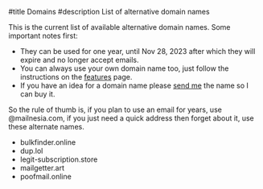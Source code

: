 #title Domains
#description List of alternative domain names

This is the current list of available alternative domain names.  Some
important notes first:

 - They can be used for one year, until Nov 28, 2023 after which they will expire and no longer accept emails.
 - You can always use your own domain name too, just follow the
   instructions on the [features](/features.html) page.
 - If you have an idea for a domain name please
   [send me](/contact.html) the name so I can buy it.

So the rule of thumb is, if you plan to use an email for years, use
@mailnesia.com, if you just need a quick address then forget about it,
use these alternate names.

 - bulkfinder.online
 - dup.lol
 - legit-subscription.store
 - mailgetter.art
 - poofmail.online
